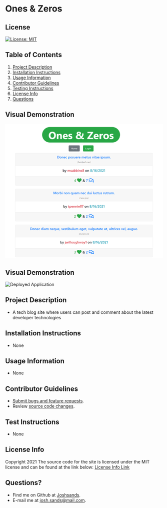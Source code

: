 # Ones & Zeros

## License

[![License: MIT](https://img.shields.io/badge/License-MIT-yellow.svg)](https://opensource.org/licenses/MIT)

## Table of Contents

1. [Project Description](#project-description)
2. [Installation Instructions](#installation-instructions)
3. [Usage Information](#usage-information)
4. [Contributor Guidelines](#contributor-guidelines)
5. [Testing Instructions](#testing-instructions)
6. [License Info](#license-info)
7. [Questions](#questions)

## Visual Demonstration

![Ones&Zeros Snapshot](./assets/snapshot.png)

## Visual Demonstration
![Deployed Application](https://onesandzerosblog.herokuapp.com/)

## Project Description

* A tech blog site where users can post and comment about the latest developer technologies 

## Installation Instructions

* None

## Usage Information

* None

## Contributor Guidelines

* [Submit bugs and feature requests](https://github.com/joshsands/ones-and-zeros-blog/issues).
* Review [source code changes](https://github.com/joshsands/ones-and-zeros-blog/pulls).

## Test Instructions

* None

## License Info

Copyright 2021
The source code for the site is licensed under the MIT license and can be found at the link below:
[License Info Link](https://opensource.org/licenses/MIT)
      

## Questions?

* Find me on Github at [Joshsands](http://github.com/Joshsands).
* E-mail me at josh.sands@mail.com.